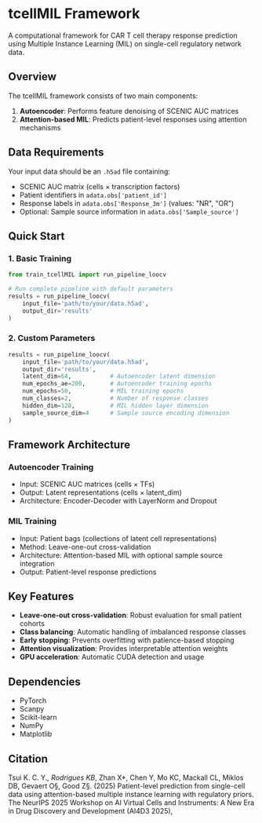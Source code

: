 # tcellMIL Framework

A computational framework for CAR T cell therapy response prediction using Multiple Instance Learning (MIL) on single-cell regulatory network data.

## Overview

The tcellMIL framework consists of two main components:
1. **Autoencoder**: Performs feature denoising of SCENIC AUC matrices
2. **Attention-based MIL**: Predicts patient-level responses using attention mechanisms

## Data Requirements

Your input data should be an `.h5ad` file containing:
- SCENIC AUC matrix (cells × transcription factors)
- Patient identifiers in `adata.obs['patient_id']`
- Response labels in `adata.obs['Response_3m']` (values: "NR", "OR")
- Optional: Sample source information in `adata.obs['Sample_source']`

## Quick Start

### 1. Basic Training

```python
from train_tcellMIL import run_pipeline_loocv

# Run complete pipeline with default parameters
results = run_pipeline_loocv(
    input_file='path/to/your/data.h5ad',
    output_dir='results'
)
```

### 2. Custom Parameters

```python
results = run_pipeline_loocv(
    input_file='path/to/your/data.h5ad',
    output_dir='results',
    latent_dim=64,           # Autoencoder latent dimension
    num_epochs_ae=200,       # Autoencoder training epochs
    num_epochs=50,           # MIL training epochs
    num_classes=2,           # Number of response classes
    hidden_dim=128,          # MIL hidden layer dimension
    sample_source_dim=4      # Sample source encoding dimension
)
```

## Framework Architecture

### Autoencoder Training
- Input: SCENIC AUC matrices (cells × TFs)
- Output: Latent representations (cells × latent_dim)
- Architecture: Encoder-Decoder with LayerNorm and Dropout

### MIL Training
- Input: Patient bags (collections of latent cell representations)
- Method: Leave-one-out cross-validation
- Architecture: Attention-based MIL with optional sample source integration
- Output: Patient-level response predictions


## Key Features

- **Leave-one-out cross-validation**: Robust evaluation for small patient cohorts
- **Class balancing**: Automatic handling of imbalanced response classes
- **Early stopping**: Prevents overfitting with patience-based stopping
- **Attention visualization**: Provides interpretable attention weights
- **GPU acceleration**: Automatic CUDA detection and usage

## Dependencies

- PyTorch
- Scanpy
- Scikit-learn
- NumPy
- Matplotlib

## Citation
Tsui K. C. Y.*, Rodrigues KB*, Zhan X*, Chen Y, Mo KC, Mackall CL, Miklos DB, Gevaert O§, Good Z§. (2025) Patient-level prediction from single-cell data using attention-based multiple instance learning with regulatory priors. The NeurIPS 2025 Workshop on AI Virtual Cells and Instruments: A New Era in Drug Discovery and Development (AI4D3 2025),
